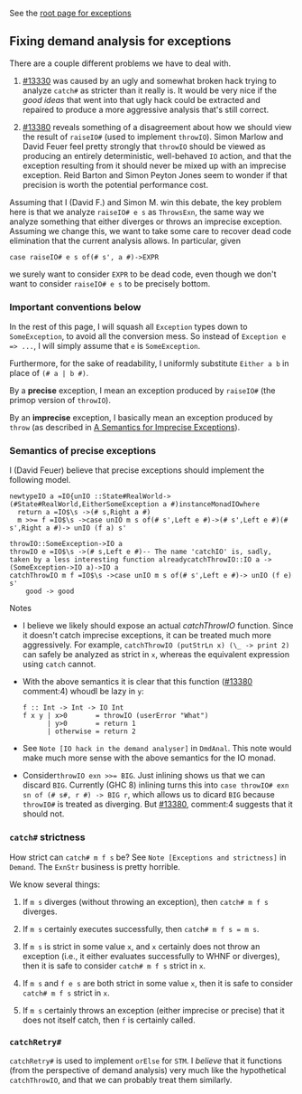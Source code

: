 
See the [root page for exceptions](exceptions)

## Fixing demand analysis for exceptions


There are a couple different problems we have to deal with.

1. [\#13330](https://gitlab.haskell.org//ghc/ghc/issues/13330) was caused by an ugly and somewhat broken hack trying to analyze `catch#` as stricter than it really is. It would be very nice if the *good ideas* that went into that ugly hack could be extracted and repaired to produce a more aggressive analysis that's still correct.

1. [\#13380](https://gitlab.haskell.org//ghc/ghc/issues/13380) reveals something of a disagreement about how we should view the result of `raiseIO#` (used to implement `throwIO`). Simon Marlow and David Feuer feel pretty strongly that `throwIO` should be viewed as producing an entirely deterministic, well-behaved `IO` action, and that the exception resulting from it should never be mixed up with an imprecise exception. Reid Barton and Simon Peyton Jones seem to wonder if that precision is worth the potential performance cost.


Assuming that I (David F.) and Simon M. win this debate, the key problem here is that we analyze `raiseIO# e s` as `ThrowsExn`, the same way we analyze something that either diverges or throws an imprecise exception. Assuming we change this, we want to take some care to recover dead code elimination that the current analysis allows. In particular, given

```
case raiseIO# e s of(# s', a #)->EXPR
```


we surely want to consider `EXPR` to be dead code, even though we don't want to consider `raiseIO# e s` to be precisely bottom.

### Important conventions below


In the rest of this page, I will squash all `Exception` types down to `SomeException`, to avoid all the conversion mess. So instead of `Exception e => ...`, I will simply assume that `e` is `SomeException`.


Furthermore, for the sake of readability, I uniformly substitute `Either a b` in place of `(# a | b #)`.


By a **precise** exception, I mean an exception produced by `raiseIO#` (the primop version of `throwIO`).


By an **imprecise** exception, I basically mean an exception produced by `throw` (as described in [ A Semantics for Imprecise Exceptions](https://www.microsoft.com/en-us/research/publication/a-semantics-for-imprecise-exceptions/)).

### Semantics of precise exceptions


I (David Feuer) believe that precise exceptions should implement the following model.

```
newtypeIO a =IO{unIO ::State#RealWorld->(#State#RealWorld,EitherSomeException a #)instanceMonadIOwhere
  return a =IO$\s ->(# s,Right a #)
  m >>= f =IO$\s ->case unIO m s of(# s',Left e #)->(# s',Left e #)(# s',Right a #)-> unIO (f a) s'

throwIO::SomeException->IO a
throwIO e =IO$\s ->(# s,Left e #)-- The name 'catchIO' is, sadly, taken by a less interesting function alreadycatchThrowIO::IO a ->(SomeException->IO a)->IO a
catchThrowIO m f =IO$\s ->case unIO m s of(# s',Left e #)-> unIO (f e) s'
    good -> good
```


Notes

- I believe we likely should expose an actual *catchThrowIO* function. Since it doesn't catch imprecise exceptions, it can be treated much more aggressively. For example, `catchThrowIO (putStrLn x) (\_ -> print 2)` can safely be analyzed as strict in `x`, whereas the equivalent expression using `catch` cannot.

- With the above semantics it is clear that this function ([\#13380](https://gitlab.haskell.org//ghc/ghc/issues/13380) comment:4) whoudl be lazy in `y`:

  ```wiki
  f :: Int -> Int -> IO Int
  f x y | x>0       = throwIO (userError "What")
        | y>0       = return 1
        | otherwise = return 2
  ```

- See `Note [IO hack in the demand analyser]` in `DmdAnal`.  This note would make much more sense with the above semantics for the IO monad.

- Consider`throwIO exn >>= BIG`.  Just inlining shows us that we can discard `BIG`.  Currently (GHC 8) inlining turns this into `case throwIO# exn sn of (# s#, r #) -> BIG r`, which allows us to dicard `BIG` because `throwIO#` is treated as diverging.  But [\#13380](https://gitlab.haskell.org//ghc/ghc/issues/13380), comment:4 suggests that it should not.

### `catch#` strictness


How strict can `catch# m f s` be? See `Note [Exceptions and strictness]` in `Demand`.  The `ExnStr` business is pretty horrible.


We know several things:

1. If `m s` diverges (without throwing an exception), then `catch# m f s` diverges.

1. If `m s` certainly executes successfully, then `catch# m f s = m s`.

1. If `m s` is strict in some value `x`, and `x` certainly does not throw an exception (i.e., it either evaluates successfully to WHNF or diverges), then it is safe to consider `catch# m f s` strict in `x`.

1. If `m s` and `f e s` are both strict in some value `x`, then it is safe to consider `catch# m f s` strict in `x`.

1. If `m s` certainly throws an exception (either imprecise or precise) that it does not itself catch, then `f` is certainly called.

### `catchRetry#`

`catchRetry#` is used to implement `orElse` for `STM`. I *believe* that it functions (from the perspective of demand analysis) very much like the hypothetical `catchThrowIO`, and that we can probably treat them similarly.
